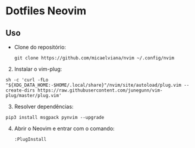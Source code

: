 # Dotfiles Neovim

## Uso

* Clone do repositório:

  ```git clone https://github.com/micaelviana/nvim ~/.config/nvim```

2. Instalar o vim-plug:

  ```sh -c 'curl -fLo "${XDG_DATA_HOME:-$HOME/.local/share}"/nvim/site/autoload/plug.vim --create-dirs https://raw.githubusercontent.com/junegunn/vim-plug/master/plug.vim'```

3. Resolver dependências:

  ```pip3 install msgpack pynvim --upgrade```

4. Abrir o Neovim e entrar com o comando:

   ```:PlugInstall``` 

